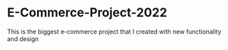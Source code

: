 # E-Commerce-Project-2022
This is the biggest e-commerce project that I created with new functionality and design
